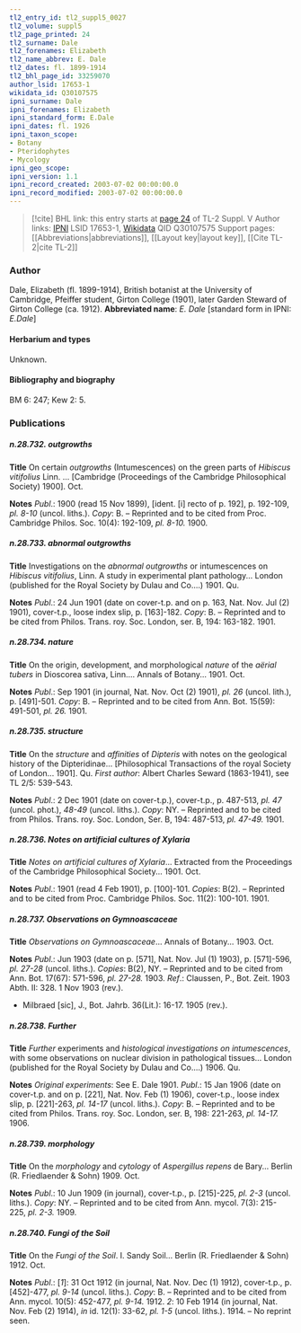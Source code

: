 ```yaml
---
tl2_entry_id: tl2_suppl5_0027
tl2_volume: suppl5
tl2_page_printed: 24
tl2_surname: Dale
tl2_forenames: Elizabeth
tl2_name_abbrev: E. Dale
tl2_dates: fl. 1899-1914
tl2_bhl_page_id: 33259070
author_lsid: 17653-1
wikidata_id: Q30107575
ipni_surname: Dale
ipni_forenames: Elizabeth
ipni_standard_form: E.Dale
ipni_dates: fl. 1926
ipni_taxon_scope: 
- Botany
- Pteridophytes
- Mycology
ipni_geo_scope: 
ipni_version: 1.1
ipni_record_created: 2003-07-02 00:00:00.0
ipni_record_modified: 2003-07-02 00:00:00.0
---
```


> [!cite] BHL link: this entry starts at [page 24](https://www.biodiversitylibrary.org/page/33259070) of TL-2 Suppl. V
> Author links: [IPNI](https://www.ipni.org/a/17653-1) LSID 17653-1, [Wikidata](https://www.wikidata.org/wiki/Q30107575) QID Q30107575
> Support pages: [[Abbreviations|abbreviations]], [[Layout key|layout key]], [[Cite TL-2|cite TL-2]]

### Author

Dale, Elizabeth (fl. 1899-1914), British botanist at the University of Cambridge, Pfeiffer student, Girton College (1901), later Garden Steward of Girton College (ca. 1912). 
**Abbreviated name**: *E. Dale* \[standard form in IPNI: *E.Dale*\]

#### Herbarium and types

Unknown.

#### Bibliography and biography

BM 6: 247; Kew 2: 5.

### Publications

##### n.28.732. outgrowths

**Title**
On certain *outgrowths* (Intumescences) on the green parts of *Hibiscus vitifolius* Linn. ... \[Cambridge (Proceedings of the Cambridge Philosophical Society) 1900\]. Oct.

**Notes**
*Publ*.: 1900 (read 15 Nov 1899), \[ident. \[i\] recto of p. 192\], p. 192-109, *pl. 8-10* (uncol. liths.).
*Copy*: B. – Reprinted and to be cited from Proc. Cambridge Philos. Soc. 10(4): 192-109, *pl. 8-10.* 1900.

##### n.28.733. abnormal outgrowths

**Title**
Investigations on the *abnormal outgrowths* or intumescences on *Hibiscus vitifolius*, Linn. A study in experimental plant pathology... London (published for the Royal Society by Dulau and Co....) 1901. Qu.

**Notes**
*Publ*.: 24 Jun 1901 (date on cover-t.p. and on p. 163, Nat. Nov. Jul (2) 1901), cover-t.p., loose index slip, p. \[163\]-182. *Copy*: B. – Reprinted and to be cited from Philos. Trans. roy. Soc. London, ser. B, 194: 163-182. 1901.

##### n.28.734. nature

**Title**
On the origin, development, and morphological *nature* of the *aërial tubers* in Dioscorea sativa, Linn.... Annals of Botany... 1901. Oct.

**Notes**
*Publ*.: Sep 1901 (in journal, Nat. Nov. Oct (2) 1901), *pl. 26* (uncol. lith.), p. \[491\]-501. *Copy*: B. – Reprinted and to be cited from Ann. Bot. 15(59): 491-501, *pl. 26.* 1901.

##### n.28.735. structure

**Title**
On the *structure* and *affinities* of *Dipteris* with notes on the geological history of the Dipteridinae... \[Philosophical Transactions of the royal Society of London... 1901\]. Qu. *First author*: Albert Charles Seward (1863-1941), see TL 2/5: 539-543.

**Notes**
*Publ*.: 2 Dec 1901 (date on cover-t.p.), cover-t.p., p. 487-513, *pl. 47* (uncol. phot.), *48-49* (uncol. liths.). *Copy*: NY. – Reprinted and to be cited from Philos. Trans. roy. Soc. London, Ser. B, 194: 487-513, *pl. 47-49.* 1901.

##### n.28.736. Notes on artificial cultures of Xylaria

**Title**
*Notes on artificial cultures of Xylaria*... Extracted from the Proceedings of the Cambridge Philosophical Society... 1901. Oct.

**Notes**
*Publ*.: 1901 (read 4 Feb 1901), p. \[100\]-101. *Copies*: B(2). – Reprinted and to be cited from Proc. Cambridge Philos. Soc. 11(2): 100-101. 1901.

##### n.28.737. Observations on Gymnoascaceae

**Title**
*Observations on Gymnoascaceae*... Annals of Botany... 1903. Oct.

**Notes**
*Publ*.: Jun 1903 (date on p. \[571\], Nat. Nov. Jul (1) 1903), p. \[571\]-596, *pl. 27-28* (uncol. liths.). *Copies*: B(2), NY. – Reprinted and to be cited from Ann. Bot. 17(67): 571-596, *pl. 27-28.* 1903.
*Ref*.: Claussen, P., Bot. Zeit. 1903 Abth. II: 328. 1 Nov 1903 (rev.).
- Milbraed \[sic\], J., Bot. Jahrb. 36(Lit.): 16-17. 1905 (rev.).

##### n.28.738. Further

**Title**
*Further* experiments and *histological investigations on intumescences*, with some observations on nuclear division in pathological tissues... London (published for the Royal Society by Dulau and Co....) 1906. Qu.

**Notes**
*Original experiments*: See E. Dale 1901.
*Publ*.: 15 Jan 1906 (date on cover-t.p. and on p. \[221\], Nat. Nov. Feb (1) 1906), cover-t.p., loose index slip, p. \[221\]-263, *pl. 14-17* (uncol. liths.). *Copy*: B. – Reprinted and to be cited from Philos. Trans. roy. Soc. London, ser. B, 198: 221-263, *pl. 14-17.* 1906.

##### n.28.739. morphology

**Title**
On the *morphology* and *cytology* of *Aspergillus repens* de Bary... Berlin (R. Friedlaender & Sohn) 1909. Oct.

**Notes**
*Publ*.: 10 Jun 1909 (in journal), cover-t.p., p. \[215\]-225, *pl. 2-3* (uncol. liths.). *Copy*: NY. – Reprinted and to be cited from Ann. mycol. 7(3): 215-225, *pl. 2-3.* 1909.

##### n.28.740. Fungi of the Soil

**Title**
On the *Fungi of the Soil*. I. Sandy Soil... Berlin (R. Friedlaender & Sohn) 1912. Oct.

**Notes**
*Publ*.: \[*1*\]: 31 Oct 1912 (in journal, Nat. Nov. Dec (1) 1912), cover-t.p., p. \[452\]-477, *pl. 9-14* (uncol. liths.). *Copy*: B. – Reprinted and to be cited from Ann. mycol. 10(5): 452-477, *pl. 9-14.* 1912.
*2*: 10 Feb 1914 (in journal, Nat. Nov. Feb (2) 1914), *in* id. 12(1): 33-62, *pl. 1-5* (uncol. liths.). 1914. – No reprint seen.


